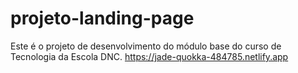 # projeto-landing-page
Este é o projeto de desenvolvimento do módulo base do curso de Tecnologia da Escola DNC.
https://jade-quokka-484785.netlify.app

